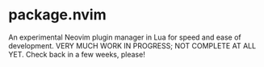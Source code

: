 # package.nvim
An experimental Neovim plugin manager in Lua for speed and ease of development. VERY MUCH WORK IN PROGRESS; NOT COMPLETE AT ALL YET. Check back in a few weeks, please!
